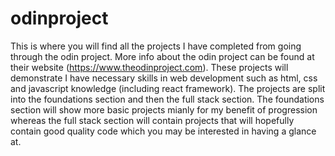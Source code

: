 # odinproject
This is where you will find all the projects I have completed from going through the odin project. More info about the odin project can be found at their website (https://www.theodinproject.com). These projects will demonstrate I have necessary skills in web development such as html, css and javascript knowledge (including react framework). The projects are split into the foundations section and then the full stack section. The foundations section will show more basic projects mianly for my benefit of progression whereas the full stack section will contain projects that will hopefully contain good quality code which you may be interested in having a glance at.
